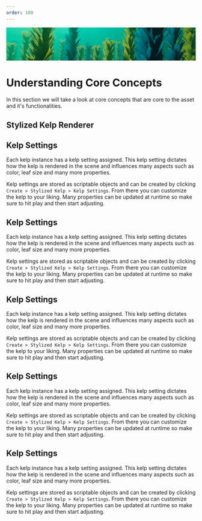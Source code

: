 ```yaml
---
order: 100
---
```

![](../images/main-banner.png)

# Understanding Core Concepts
In this section we will take a look at core concepts that are core to the asset and it's functionalities.


## Stylized Kelp Renderer

## Kelp Settings
Each kelp instance has a kelp setting assigned. This kelp setting dictates how the kelp is rendered in the scene and influences many aspects such as color, leaf size and many more properties.

Kelp settings are stored as scriptable objects and can be created by clicking `Create > Stylized Kelp > Kelp Settings`. From there you can customize the kelp to your liking. Many properties can be updated at runtime so make sure to hit play and then start adjusting.

## Kelp Settings
Each kelp instance has a kelp setting assigned. This kelp setting dictates how the kelp is rendered in the scene and influences many aspects such as color, leaf size and many more properties.

Kelp settings are stored as scriptable objects and can be created by clicking `Create > Stylized Kelp > Kelp Settings`. From there you can customize the kelp to your liking. Many properties can be updated at runtime so make sure to hit play and then start adjusting.


## Kelp Settings
Each kelp instance has a kelp setting assigned. This kelp setting dictates how the kelp is rendered in the scene and influences many aspects such as color, leaf size and many more properties.

Kelp settings are stored as scriptable objects and can be created by clicking `Create > Stylized Kelp > Kelp Settings`. From there you can customize the kelp to your liking. Many properties can be updated at runtime so make sure to hit play and then start adjusting.


## Kelp Settings
Each kelp instance has a kelp setting assigned. This kelp setting dictates how the kelp is rendered in the scene and influences many aspects such as color, leaf size and many more properties.

Kelp settings are stored as scriptable objects and can be created by clicking `Create > Stylized Kelp > Kelp Settings`. From there you can customize the kelp to your liking. Many properties can be updated at runtime so make sure to hit play and then start adjusting.


## Kelp Settings
Each kelp instance has a kelp setting assigned. This kelp setting dictates how the kelp is rendered in the scene and influences many aspects such as color, leaf size and many more properties.

Kelp settings are stored as scriptable objects and can be created by clicking `Create > Stylized Kelp > Kelp Settings`. From there you can customize the kelp to your liking. Many properties can be updated at runtime so make sure to hit play and then start adjusting.

